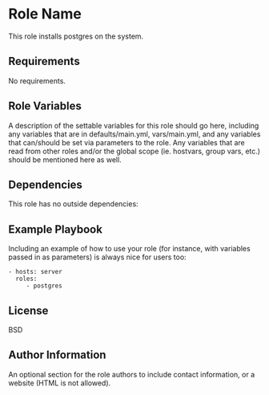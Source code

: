 Role Name
=========

This role installs postgres on the system. 

Requirements
------------

No requirements.


Role Variables
--------------

A description of the settable variables for this role should go here, including any variables that are in defaults/main.yml, vars/main.yml, and any variables that can/should be set via parameters to the role. Any variables that are read from other roles and/or the global scope (ie. hostvars, group vars, etc.) should be mentioned here as well.

Dependencies
------------

This role has no outside dependencies:


Example Playbook
----------------

Including an example of how to use your role (for instance, with variables passed in as parameters) is always nice for users too:

    - hosts: server
      roles:
         - postgres

License
-------

BSD

Author Information
------------------

An optional section for the role authors to include contact information, or a website (HTML is not allowed).
